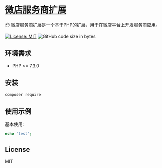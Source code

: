 <h1 align="left"><a href="https://github.com/MaxSihong/wd-service">微店服务商扩展</a></h1>

📦 微店服务商扩展是一个基于PHP的扩展，用于在微店平台上开发服务商应用。

[![License: MIT](https://img.shields.io/badge/License-MIT-yellow.svg)](https://opensource.org/licenses/MIT)
<img alt="GitHub code size in bytes" src="https://img.shields.io/github/languages/code-size/MaxSihong/wd-service">

## 环境需求

- PHP >= 7.3.0

## 安装

```bash
composer require 
```

## 使用示例

基本使用:
```php
echo 'test';
```

## License

MIT